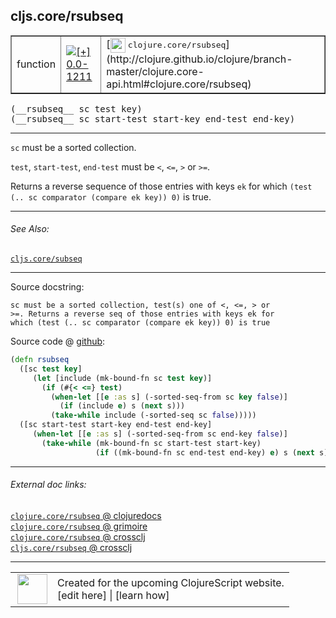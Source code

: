 ## cljs.core/rsubseq



 <table border="1">
<tr>
<td>function</td>
<td><a href="https://github.com/cljsinfo/cljs-api-docs/tree/0.0-1211"><img valign="middle" alt="[+] 0.0-1211" title="Added in 0.0-1211" src="https://img.shields.io/badge/+-0.0--1211-lightgrey.svg"></a> </td>
<td>
[<img height="24px" valign="middle" src="http://i.imgur.com/1GjPKvB.png"> <samp>clojure.core/rsubseq</samp>](http://clojure.github.io/clojure/branch-master/clojure.core-api.html#clojure.core/rsubseq)
</td>
</tr>
</table>


 <samp>
(__rsubseq__ sc test key)<br>
</samp>
 <samp>
(__rsubseq__ sc start-test start-key end-test end-key)<br>
</samp>

---

`sc` must be a sorted collection.

`test`, `start-test`, `end-test` must be `<`, `<=`, `>` or `>=`.

Returns a reverse sequence of those entries with keys `ek` for which
`(test (.. sc comparator (compare ek key)) 0)` is true.

---


###### See Also:

[`cljs.core/subseq`](cljs.core_subseq.md)<br>

---


Source docstring:

```
sc must be a sorted collection, test(s) one of <, <=, > or
>=. Returns a reverse seq of those entries with keys ek for
which (test (.. sc comparator (compare ek key)) 0) is true
```


Source code @ [github](https://github.com/clojure/clojurescript/blob/r2723/src/cljs/cljs/core.cljs#L7780-L7793):

```clj
(defn rsubseq
  ([sc test key]
     (let [include (mk-bound-fn sc test key)]
       (if (#{< <=} test)
         (when-let [[e :as s] (-sorted-seq-from sc key false)]
           (if (include e) s (next s)))
         (take-while include (-sorted-seq sc false)))))
  ([sc start-test start-key end-test end-key]
     (when-let [[e :as s] (-sorted-seq-from sc end-key false)]
       (take-while (mk-bound-fn sc start-test start-key)
                   (if ((mk-bound-fn sc end-test end-key) e) s (next s))))))
```

<!--
Repo - tag - source tree - lines:

 <pre>
clojurescript @ r2723
└── src
    └── cljs
        └── cljs
            └── <ins>[core.cljs:7780-7793](https://github.com/clojure/clojurescript/blob/r2723/src/cljs/cljs/core.cljs#L7780-L7793)</ins>
</pre>

-->

---



###### External doc links:

[`clojure.core/rsubseq` @ clojuredocs](http://clojuredocs.org/clojure.core/rsubseq)<br>
[`clojure.core/rsubseq` @ grimoire](http://conj.io/store/v1/org.clojure/clojure/1.7.0-beta3/clj/clojure.core/rsubseq/)<br>
[`clojure.core/rsubseq` @ crossclj](http://crossclj.info/fun/clojure.core/rsubseq.html)<br>
[`cljs.core/rsubseq` @ crossclj](http://crossclj.info/fun/cljs.core.cljs/rsubseq.html)<br>

---

 <table>
<tr><td>
<img valign="middle" align="right" width="48px" src="http://i.imgur.com/Hi20huC.png">
</td><td>
Created for the upcoming ClojureScript website.<br>
[edit here] | [learn how]
</td></tr></table>

[edit here]:https://github.com/cljsinfo/cljs-api-docs/blob/master/cljsdoc/cljs.core_rsubseq.cljsdoc
[learn how]:https://github.com/cljsinfo/cljs-api-docs/wiki/cljsdoc-files

<!--

This information was too distracting to show to readers, but I'll leave it
commented here since it is helpful to:

- pretty-print the data used to generate this document
- and show how to retrieve that data



The API data for this symbol:

```clj
{:description "`sc` must be a sorted collection.\n\n`test`, `start-test`, `end-test` must be `<`, `<=`, `>` or `>=`.\n\nReturns a reverse sequence of those entries with keys `ek` for which\n`(test (.. sc comparator (compare ek key)) 0)` is true.",
 :ns "cljs.core",
 :name "rsubseq",
 :signature ["[sc test key]"
             "[sc start-test start-key end-test end-key]"],
 :history [["+" "0.0-1211"]],
 :type "function",
 :related ["cljs.core/subseq"],
 :full-name-encode "cljs.core_rsubseq",
 :source {:code "(defn rsubseq\n  ([sc test key]\n     (let [include (mk-bound-fn sc test key)]\n       (if (#{< <=} test)\n         (when-let [[e :as s] (-sorted-seq-from sc key false)]\n           (if (include e) s (next s)))\n         (take-while include (-sorted-seq sc false)))))\n  ([sc start-test start-key end-test end-key]\n     (when-let [[e :as s] (-sorted-seq-from sc end-key false)]\n       (take-while (mk-bound-fn sc start-test start-key)\n                   (if ((mk-bound-fn sc end-test end-key) e) s (next s))))))",
          :title "Source code",
          :repo "clojurescript",
          :tag "r2723",
          :filename "src/cljs/cljs/core.cljs",
          :lines [7780 7793]},
 :full-name "cljs.core/rsubseq",
 :clj-symbol "clojure.core/rsubseq",
 :docstring "sc must be a sorted collection, test(s) one of <, <=, > or\n>=. Returns a reverse seq of those entries with keys ek for\nwhich (test (.. sc comparator (compare ek key)) 0) is true"}

```

Retrieve the API data for this symbol:

```clj
;; from Clojure REPL
(require '[clojure.edn :as edn])
(-> (slurp "https://raw.githubusercontent.com/cljsinfo/cljs-api-docs/catalog/cljs-api.edn")
    (edn/read-string)
    (get-in [:symbols "cljs.core/rsubseq"]))
```

-->

